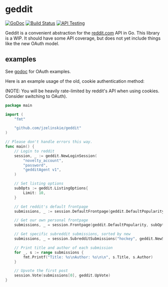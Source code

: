 # geddit

[![GoDoc](https://godoc.org/github.com/jzelinskie/geddit?status.svg)](https://godoc.org/github.com/jzelinskie/geddit)
[![Build Status](https://api.travis-ci.org/jzelinskie/geddit.svg?branch=master)](https://travis-ci.org/jzelinskie/geddit)
[![API Testing](https://img.shields.io/badge/API%20Test-RapidAPI-blue.svg)](https://rapidapi.com/package/Reddit/functions?utm_source=RedditGithub&utm_medium=button&utm_content=Vender_GitHub)

Geddit is a convenient abstraction for the [reddit.com](http://reddit.com) API in Go.
This library is a WIP.
It should have some API coverage, but does not yet include things like the new OAuth model.

## examples

See [godoc](http://godoc.org/github.com/jzelinskie/geddit) for OAuth examples.

Here is an example usage of the old, cookie authentication method:

(NOTE: You will be heavily rate-limited by reddit's API when using cookies. Consider switching to OAuth).

```Go
package main

import (
	"fmt"

	"github.com/jzelinskie/geddit"
)

// Please don't handle errors this way.
func main() {
	// Login to reddit
	session, _ := geddit.NewLoginSession(
		"novelty_account",
		"password",
		"gedditAgent v1",
	)

	// Set listing options
	subOpts := geddit.ListingOptions{
		Limit: 10,
	}

	// Get reddit's default frontpage
	submissions, _ := session.DefaultFrontpage(geddit.DefaultPopularity, subOpts)

	// Get our own personal frontpage
	submissions, _ = session.Frontpage(geddit.DefaultPopularity, subOpts)

	// Get specific subreddit submissions, sorted by new
	submissions, _ = session.SubredditSubmissions("hockey", geddit.NewSubmissions, subOpts)

	// Print title and author of each submission
	for _, s := range submissions {
		fmt.Printf("Title: %s\nAuthor: %s\n\n", s.Title, s.Author)
	}

	// Upvote the first post
	session.Vote(submissions[0], geddit.UpVote)
}
```

